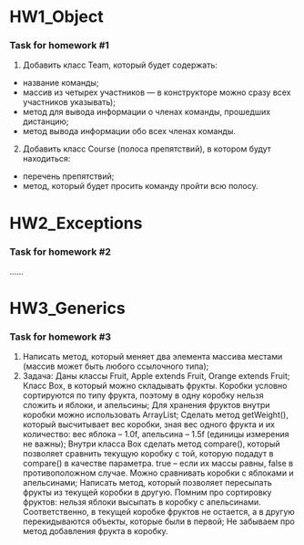 # HW1_Object
### Task for homework #1
1. Добавить класс Team, который будет содержать:
* название команды;
* массив из четырех участников — в конструкторе можно сразу всех участников указывать);
* метод для вывода информации о членах команды, прошедших дистанцию;
* метод вывода информации обо всех членах команды.
2. Добавить класс Course (полоса препятствий), в котором будут находиться:
* перечень препятствий;
* метод, который будет просить команду пройти всю полосу.
# HW2_Exceptions
### Task for homework #2
......
# HW3_Generics
### Task for homework #3
1. Написать метод, который меняет два элемента массива местами (массив может быть любого ссылочного типа);
2. Задача:
   Даны классы Fruit, Apple extends Fruit, Orange extends Fruit;
   Класс Box, в который можно складывать фрукты. Коробки условно сортируются по типу фрукта, поэтому в одну коробку нельзя сложить и яблоки, и апельсины;
   Для хранения фруктов внутри коробки можно использовать ArrayList;
   Сделать метод getWeight(), который высчитывает вес коробки, зная вес одного фрукта и их количество: вес яблока – 1.0f, апельсина – 1.5f (единицы измерения не важны);
   Внутри класса Box сделать метод compare(), который позволяет сравнить текущую коробку с той, которую подадут в compare() в качестве параметра. true – если их массы равны, false в противоположном случае. Можно сравнивать коробки с яблоками и апельсинами;
   Написать метод, который позволяет пересыпать фрукты из текущей коробки в другую. Помним про сортировку фруктов: нельзя яблоки высыпать в коробку с апельсинами. Соответственно, в текущей коробке фруктов не остается, а в другую перекидываются объекты, которые были в первой;
   Не забываем про метод добавления фрукта в коробку.